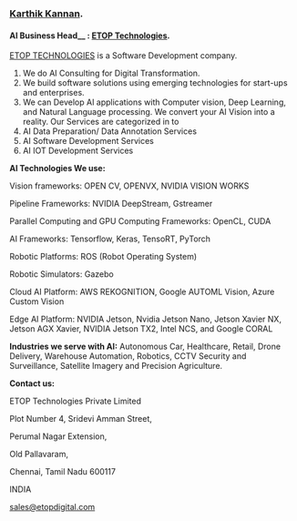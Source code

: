 ### [Karthik Kannan](https://www.linkedin.com/in/karthik-kannan-r-544a918). ###

#### AI Business Head__ : [ETOP Technologies](http://www.etopdigital.com/). ####

[ETOP TECHNOLOGIES](https://www.linkedin.com/company/etoptechnologies) is a Software Development company. 
1. We do AI Consulting for Digital Transformation.
2. We build software solutions using emerging technologies for start-ups and enterprises. 
3. We can Develop AI applications with Computer vision, Deep Learning, and Natural Language processing.
We convert your AI Vision into a reality. Our Services are categorized in to 
1. AI Data Preparation/ Data Annotation Services 
2. AI Software Development Services 
3. AI IOT Development Services 

__AI Technologies We use:__ 

Vision frameworks: OPEN CV, OPENVX, NVIDIA VISION WORKS

Pipeline Frameworks: NVIDIA DeepStream, Gstreamer 

Parallel Computing and GPU Computing Frameworks: OpenCL, CUDA

AI Frameworks: Tensorflow, Keras, TensoRT, PyTorch

Robotic Platforms: ROS (Robot Operating System) 

Robotic Simulators: Gazebo

Cloud AI Platform: AWS REKOGNITION, Google AUTOML Vision, Azure Custom Vision

Edge AI Platform: NVIDIA Jetson, Nvidia Jetson Nano, Jetson Xavier NX, Jetson AGX Xavier, NVIDIA Jetson TX2, Intel NCS, and Google CORAL


__Industries we serve with AI:__ Autonomous Car, Healthcare, Retail, Drone Delivery, Warehouse Automation, Robotics, CCTV Security and Surveillance, Satellite Imagery and Precision Agriculture. 

__Contact us:__

ETOP Technologies Private Limited 

Plot Number 4, Sridevi Amman Street,

Perumal Nagar Extension, 

Old Pallavaram, 

Chennai, Tamil Nadu 600117

INDIA

sales@etopdigital.com

